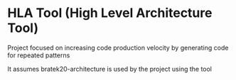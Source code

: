 # HLA Tool (High Level Architecture Tool)

Project focused on increasing code production velocity by generating code for repeated patterns

It assumes bratek20-architecture is used by the project using the tool

